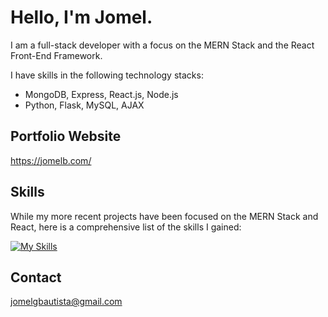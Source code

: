 # Hello, I'm Jomel.

I am a full-stack developer with a focus on the MERN Stack and the React Front-End Framework.

I have skills in the following technology stacks:

- MongoDB, Express, React.js, Node.js
- Python, Flask, MySQL, AJAX

## Portfolio Website
https://jomelb.com/

## Skills
While my more recent projects have been focused on the MERN Stack and React, here is a comprehensive list of the skills I gained:

[![My Skills](https://skillicons.dev/icons?i=js,py,html,css,react,redux,jquery,bootstrap,tailwind,mongodb,nodejs,express,flask,mysql,nginx,git,github,&perline=6)](https://skillicons.dev)

## Contact
jomelgbautista@gmail.com

<!--
**jomelbautista/jomelbautista** is a ✨ _special_ ✨ repository because its `README.md` (this file) appears on your GitHub profile.

Here are some ideas to get you started:

- 🔭 I’m currently working on ...
- 🌱 I’m currently learning ...
- 👯 I’m looking to collaborate on ...
- 🤔 I’m looking for help with ...
- 💬 Ask me about ...
- 📫 How to reach me: ...
- 😄 Pronouns: ...
- ⚡ Fun fact: ...
-->
